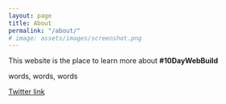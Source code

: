 ```yaml
---
layout: page
title: About
permalink: "/about/"
# image: assets/images/screenshot.png
---
```


This website is the place to learn more about **#10DayWebBuild** 

words, words, words

[Twitter link](https://twitter.com/)

